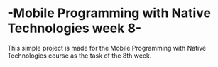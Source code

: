 # -Mobile Programming with Native Technologies week 8-

This simple project is made for the Mobile Programming with Native Technologies course as the task of the 8th week.

